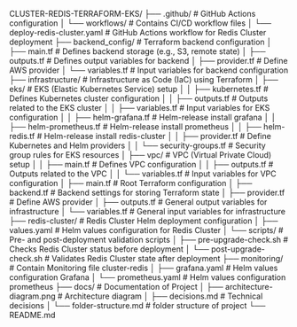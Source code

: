 CLUSTER-REDIS-TERRAFORM-EKS/
├── .github/                            # GitHub Actions configuration
│   └── workflows/                      # Contains CI/CD workflow files
│       └── deploy-redis-cluster.yaml   # GitHub Actions workflow for Redis Cluster deployment
├── backend_config/                     # Terraform backend configuration
│   ├── main.tf                         # Defines backend storage (e.g., S3, remote state)
│   ├── outputs.tf                      # Defines output variables for backend
│   ├── provider.tf                     # Define AWS provider
│   └── variables.tf                    # Input variables for backend configuration
├── infrastructure/                     # Infrastructure as Code (IaC) using Terraform
│   ├── eks/                            # EKS (Elastic Kubernetes Service) setup
│   │   ├── kubernetes.tf               # Defines Kubernetes cluster configuration
│   │   ├── outputs.tf                  # Outputs related to the EKS cluster
│   │   ├── variables.tf                # Input variables for EKS configuration
│   │   ├── helm-grafana.tf             # Helm-release install grafana
│   │   ├── helm-prometheus.tf          # Helm-release install prometheus
│   │   ├── helm-redis.tf               # Helm-release install redis-cluster
│   │   ├── provider.tf                 # Define Kubernetes and Helm providers
│   │   └── security-groups.tf          # Security group rules for EKS resources
│   ├── vpc/                            # VPC (Virtual Private Cloud) setup
│   │   ├── main.tf                     # Defines VPC configuration
│   │   ├── outputs.tf                  # Outputs related to the VPC
│   │   └── variables.tf                # Input variables for VPC configuration
│   ├── main.tf                         # Root Terraform configuration
│   ├── backend.tf                      # Backend settings for storing Terraform state
│   ├── provider.tf                     # Define AWS provider
│   ├── outputs.tf                      # General output variables for infrastructure
│   └── variables.tf                    # General input variables for infrastructure
├── redis-cluster/                      # Redis Cluster Helm deployment configuration
│   ├── values.yaml                     # Helm values configuration for Redis Cluster
│   └── scripts/                        # Pre- and post-deployment validation scripts
│       ├── pre-upgrade-check.sh        # Checks Redis Cluster status before deployment
│       └── post-upgrade-check.sh       # Validates Redis Cluster state after deployment
├── monitoring/                         # Contain Monitoring file cluster-redis
│   ├── grafana.yaml                    # Helm values configuration Grafana
│   └── prometheus.yaml                 # Helm values configuration prometheus
├── docs/                               # Documentation of Project
│   ├── architecture-diagram.png        # Architecture diagram
│   ├── decisions.md                    # Technical decisions
│   └── folder-structure.md             # folder structure of project
└── README.md